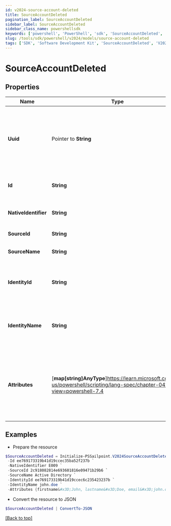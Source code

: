```yaml
---
id: v2024-source-account-deleted
title: SourceAccountDeleted
pagination_label: SourceAccountDeleted
sidebar_label: SourceAccountDeleted
sidebar_class_name: powershellsdk
keywords: ['powershell', 'PowerShell', 'sdk', 'SourceAccountDeleted', 'V2024SourceAccountDeleted'] 
slug: /tools/sdk/powershell/v2024/models/source-account-deleted
tags: ['SDK', 'Software Development Kit', 'SourceAccountDeleted', 'V2024SourceAccountDeleted']
---
```



# SourceAccountDeleted

## Properties

Name | Type | Description | Notes
------------ | ------------- | ------------- | -------------
**Uuid** |  Pointer to **String** | Source unique identifier for the identity. UUID is generated by the source system. | [optional] 
**Id** |  **String** | SailPoint generated unique identifier. | [required]
**NativeIdentifier** |  **String** | Unique ID of the account on the source. | [required]
**SourceId** |  **String** | The ID of the source. | [required]
**SourceName** |  **String** | The name of the source. | [required]
**IdentityId** |  **String** | The ID of the identity that is correlated with this account. | [required]
**IdentityName** |  **String** | The name of the identity that is correlated with this account. | [required]
**Attributes** |  [**map[string]AnyType**]https://learn.microsoft.com/en-us/powershell/scripting/lang-spec/chapter-04?view=powershell-7.4 | The attributes of the account. The contents of attributes depends on the account schema for the source. | [required]

## Examples

- Prepare the resource
```powershell
$SourceAccountDeleted = Initialize-PSSailpoint.V2024SourceAccountDeleted  -Uuid b7264868-7201-415f-9118-b581d431c688 `
 -Id ee769173319b41d19ccec35ba52f237b `
 -NativeIdentifier E009 `
 -SourceId 2c918082814e693601816e09471b29b6 `
 -SourceName Active Directory `
 -IdentityId ee769173319b41d19ccec6c235423237b `
 -IdentityName john.doe `
 -Attributes {firstname&#x3D;John, lastname&#x3D;Doe, email&#x3D;john.doe@gmail.com, department&#x3D;Sales, displayName&#x3D;John Doe, created&#x3D;2020-04-27T16:48:33.597Z, employeeNumber&#x3D;E009, uid&#x3D;E009, inactive&#x3D;true, phone&#x3D;null, identificationNumber&#x3D;E009}
```

- Convert the resource to JSON
```powershell
$SourceAccountDeleted | ConvertTo-JSON
```


[[Back to top]](#) 

